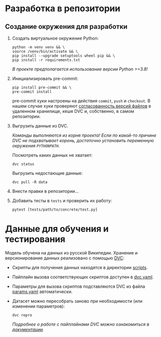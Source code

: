 # Разработка в репозитории
## Создание окружения для разработки
1. Создать виртуальное окружение Python:
    ```shell
    python -m venv venv && \
    source /venv/bin/activate && \
    pip install --upgrade setuptools wheel pip && \
    pip install -r requirements.txt
    ```
    _В проекте предполагается использование версии Python >=3.8!_
1. Инициализировать pre-commit:
    ```shell
    pip install pre-commit && \
    pre-commit install
    ```
    pre-commit хуки настроены на действия `commit`, `push` и `checkout`. В нашем случае хуки проверяют [согласованность версий файлов](https://dvc.org/doc/command-reference/install#install) в удаленном хранилище, кеше DVC и, собственно, в самом репозитории.
1. Выгрузить данные из DVC.

    _Команды выполняются из корня проекта! Если по какой-то причине DVC не подхватывает корень, достаточно установить переменную окружения `PYTHONPATH`._

    Посмотреть каких данных не хватает:
    ```shell
    dvc status
    ```
    Выгрузить недостающие данные:
    ```shell
    dvc pull -R data
    ```
1. Внести правки в репозитории...
1. Добавить тесты в `tests` и проверить их работу:
    ```shell
    pytest [tests/path/to/concrete/test.py]
    ```


# Данные для обучения и тестирования

Модель обучена на данных из русской Википедии. Хранение и версионирование данных реализовано с помощью [DVC](https://dvc.org):
- Скрипты для получения данных находятся в директории [scripts](../scripts/).
- Пайплайн вызова соответствующих скриптов доступен в [dvc.yaml](../dvc.yaml).
- Параметры для вызова скриптов подставляются DVC из файла [params.yaml](../params.yaml) автоматически.
- Датасет можно пересобрать заново при необходимости (или изменении параметров):

    ```shell
    dvc repro
    ```

    _Подробнее о работе с пайплайнами DVC можно ознакомиться в [документации](https://dvc.org/doc/user-guide/pipelines#pipelines)._
